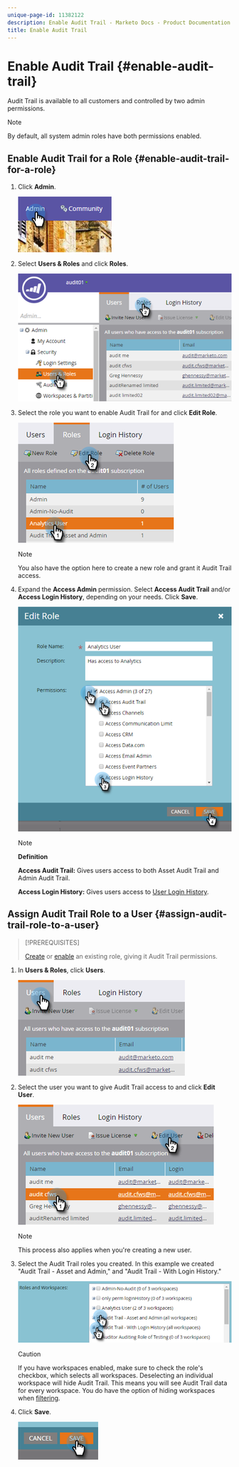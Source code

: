 ```yaml
---
unique-page-id: 11382122
description: Enable Audit Trail - Marketo Docs - Product Documentation
title: Enable Audit Trail
---
```


# Enable Audit Trail {#enable-audit-trail}

Audit Trail is available to all customers and controlled by two admin permissions.

>[!NOTE]
>
>By default, all system admin roles have both permissions enabled.

## Enable Audit Trail for a Role {#enable-audit-trail-for-a-role}

1. Click **Admin**.

   ![](assets/one-2.png)

1. Select **Users & Roles** and click **Roles**.

   ![](assets/two-2.png)

1. Select the role you want to enable Audit Trail for and click **Edit Role**.

   ![](assets/three-1.png)

   >[!NOTE]
   >
   >You also have the option here to create a new role and grant it Audit Trail access.

1. Expand the **Access Admin** permission. Select **Access Audit Trail** and/or **Access Login History**, depending on your needs. Click **Save**.

   ![](assets/four-1.png)

   >[!NOTE]
   >
   >**Definition**
   >
   >
   >**Access Audit Trail:** Gives users access to both Asset Audit Trail and Admin Audit Trail.
   >
   >
   >**Access Login History:** Gives users access to [User Login History](user-login-history.md).

## Assign Audit Trail Role to a User {#assign-audit-trail-role-to-a-user}

>[!PREREQUISITES]
>
>[Create](http://docs.marketo.com/display/DOCS/Create,+Delete,+Edit+and+Change+a+User+Role#Create,Delete,EditandChangeaUserRole-CreateaRole) or [enable](#Enable) an existing role, giving it Audit Trail permissions.

1. In **Users & Roles**, click **Users**.

   ![](assets/five-1.png)

1. Select the user you want to give Audit Trail access to and click **Edit User**.

   ![](assets/six-1.png)

   >[!NOTE]
   >
   >This process also applies when you're creating a new user.

1. Select the Audit Trail roles you created. In this example we created "Audit Trail - Asset and Admin," and "Audit Trail - With Login History."

   ![](assets/seven-1.png)

   >[!CAUTION]
   >
   >If you have workspaces enabled, make sure to check the role's checkbox, which selects all workspaces. Deselecting an individual workspace will hide Audit Trail. This means you will see Audit Trail data for every workspace. You do have the option of hiding workspaces when [filtering](http://docs.marketo.com/display/DOCS/Filtering+in+Audit+Trail).

1. Click **Save**.

   ![](assets/eight-1.png)

